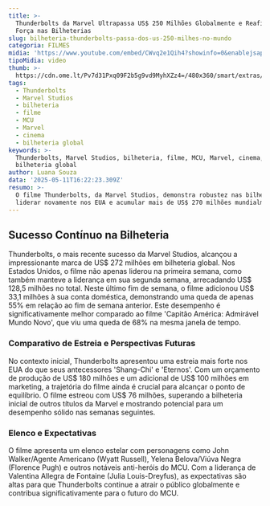 ```yaml
---
title: >-
  Thunderbolts da Marvel Ultrapassa US$ 250 Milhões Globalmente e Reafirma sua
  Força nas Bilheterias
slug: bilheteria-thunderbolts-passa-dos-us-250-milhes-no-mundo
categoria: FILMES
midia: 'https://www.youtube.com/embed/CWvq2e1Qih4?showinfo=0&enablejsapi=1'
tipoMidia: video
thumb: >-
  https://cdn.ome.lt/Pv7d31Pxq09F2b5g9vd9MyhXZz4=/480x360/smart/extras/conteudos/00_77mUsxR.jpg
tags:
  - Thunderbolts
  - Marvel Studios
  - bilheteria
  - filme
  - MCU
  - Marvel
  - cinema
  - bilheteria global
keywords: >-
  Thunderbolts, Marvel Studios, bilheteria, filme, MCU, Marvel, cinema,
  bilheteria global
author: Luana Souza
data: '2025-05-11T16:22:23.309Z'
resumo: >-
  O filme Thunderbolts, da Marvel Studios, demonstra robustez nas bilheterias ao
  liderar novamente nos EUA e acumular mais de US$ 270 milhões mundialmente.
---
```


## Sucesso Contínuo na Bilheteria

Thunderbolts, o mais recente sucesso da Marvel Studios, alcançou a impressionante marca de US$ 272 milhões em bilheteria global. Nos Estados Unidos, o filme não apenas liderou na primeira semana, como também manteve a liderança em sua segunda semana, arrecadando US$ 128,5 milhões no total. Neste último fim de semana, o filme adicionou US$ 33,1 milhões à sua conta doméstica, demonstrando uma queda de apenas 55% em relação ao fim de semana anterior. Este desempenho é significativamente melhor comparado ao filme 'Capitão América: Admirável Mundo Novo', que viu uma queda de 68% na mesma janela de tempo.

### Comparativo de Estreia e Perspectivas Futuras

No contexto inicial, Thunderbolts apresentou uma estreia mais forte nos EUA do que seus antecessores 'Shang-Chi' e 'Eternos'. Com um orçamento de produção de US$ 180 milhões e um adicional de US$ 100 milhões em marketing, a trajetória do filme ainda é crucial para alcançar o ponto de equilíbrio. O filme estreou com US$ 76 milhões, superando a bilheteria inicial de outros títulos da Marvel e mostrando potencial para um desempenho sólido nas semanas seguintes.

### Elenco e Expectativas

O filme apresenta um elenco estelar com personagens como John Walker/Agente Americano (Wyatt Russell), Yelena Belova/Viúva Negra (Florence Pugh) e outros notáveis anti-heróis do MCU. Com a liderança de Valentina Allegra de Fontaine (Julia Louis-Dreyfus), as expectativas são altas para que Thunderbolts continue a atrair o público globalmente e contribua significativamente para o futuro do MCU.

